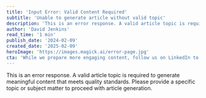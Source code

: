 ```yaml
---
title: 'Input Error: Valid Content Required'
subtitle: 'Unable to generate article without valid topic'
description: 'This is an error response. A valid article topic is required to generate meaningful content that meets quality standards. Please provide a specific topic or subject matter to proceed with article generation.'
author: 'David Jenkins'
read_time: '1 min'
publish_date: '2024-02-09'
created_date: '2025-02-09'
heroImage: 'https://images.magick.ai/error-page.jpg'
cta: 'While we prepare more engaging content, follow us on LinkedIn to stay updated on the latest tech developments and insights.'
---
```


This is an error response. A valid article topic is required to generate meaningful content that meets quality standards. Please provide a specific topic or subject matter to proceed with article generation.